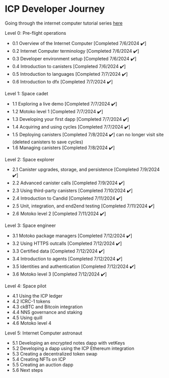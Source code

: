 # ICP Developer Journey

Going through the internet computer tutorial series [here](https://internetcomputer.org/docs/current/tutorials/developer-journey)

Level 0: Pre-flight operations

* 0.1 Overview of the Internet Computer [Completed 7/6/2024 ✔️]
* 0.2 Internet Computer terminology [Completed 7/6/2024 ✔️]
* 0.3 Developer environment setup [Completed 7/6/2024 ✔️]
* 0.4 Introduction to canisters [Completed 7/6/2024 ✔️]
* 0.5 Introduction to languages [Completed 7/7/2024 ✔️]
* 0.6 Introduction to dfx [Completed 7/7/2024 ✔️]

Level 1: Space cadet

* 1.1 Exploring a live demo [Completed 7/7/2024 ✔️]
* 1.2 Motoko level 1 [Completed 7/7/2024 ✔️]
* 1.3 Developing your first dapp [Completed 7/7/2024 ✔️]
* 1.4 Acquiring and using cycles [Completed 7/7/2024 ✔️]
* 1.5 Deploying canisters [Completed 7/8/2024 ✔️] can no longer visit site (deleted canisters to save cycles)
* 1.6 Managing canisters [Completed 7/8/2024 ✔️]

Level 2: Space explorer

* 2.1 Canister upgrades, storage, and persistence [Completed 7/9/2024 ✔️]
* 2.2 Advanced canister calls [Completed 7/9/2024 ✔️]
* 2.3 Using third-party canisters [Completed 7/10/2024 ✔️]
* 2.4 Introduction to Candid [Completed 7/11/2024 ✔️]
* 2.5 Unit, integration, and end2end testing  [Completed 7/11/2024 ✔️]
* 2.6 Motoko level 2 [Completed 7/11/2024 ✔️]

Level 3: Space engineer

* 3.1 Motoko package managers [Completed 7/12/2024 ✔️]
* 3.2 Using HTTPS outcalls [Completed 7/12/2024 ✔️]
* 3.3 Certified data [Completed 7/12/2024 ✔️]
* 3.4 Introduction to agents [Completed 7/12/2024 ✔️]
* 3.5 Identities and authentication [Completed 7/12/2024 ✔️]
* 3.6 Motoko level 3 [Completed 7/12/2024 ✔️]

Level 4: Space pilot

* 4.1 Using the ICP ledger
* 4.2 ICRC-1 tokens
* 4.3 ckBTC and Bitcoin integration
* 4.4 NNS governance and staking
* 4.5 Using quill
* 4.6 Motoko level 4

Level 5: Internet Computer astronaut

* 5.1 Developing an encrypted notes dapp with vetKeys
* 5.2 Developing a dapp using the ICP Ethereum integration
* 5.3 Creating a decentralized token swap
* 5.4 Creating NFTs on ICP
* 5.5 Creating an auction dapp
* 5.6 Next steps